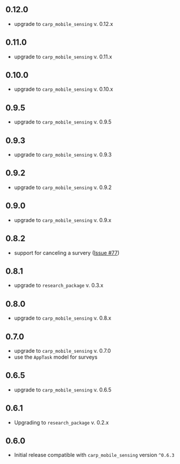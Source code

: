## 0.12.0
* upgrade to `carp_mobile_sensing` v. 0.12.x

## 0.11.0
* upgrade to `carp_mobile_sensing` v. 0.11.x

## 0.10.0
* upgrade to `carp_mobile_sensing` v. 0.10.x

## 0.9.5
* upgrade to `carp_mobile_sensing` v. 0.9.5

## 0.9.3
* upgrade to `carp_mobile_sensing` v. 0.9.3

## 0.9.2
* upgrade to `carp_mobile_sensing` v. 0.9.2

## 0.9.0
* upgrade to `carp_mobile_sensing` v. 0.9.x

## 0.8.2
* support for canceling a survery ([Issue #77](https://github.com/cph-cachet/carp.sensing-flutter/issues/77))

## 0.8.1
* upgrade to `research_package` v. 0.3.x

## 0.8.0
* upgrade to `carp_mobile_sensing` v. 0.8.x

## 0.7.0
* upgrade to `carp_mobile_sensing` v. 0.7.0
* use the `AppTask` model for surveys

## 0.6.5
* upgrade to `carp_mobile_sensing` v. 0.6.5

## 0.6.1
* Upgrading to `research_package` v. 0.2.x

## 0.6.0

* Initial release compatible with `carp_mobile_sensing` version `^0.6.3`
